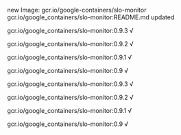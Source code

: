 new Image: gcr.io/google-containers/slo-monitor
gcr.io/google_containers/slo-monitor:README.md updated 

gcr.io/google_containers/slo-monitor:0.9.3 √

gcr.io/google_containers/slo-monitor:0.9.2 √

gcr.io/google_containers/slo-monitor:0.9.1 √

gcr.io/google_containers/slo-monitor:0.9 √

gcr.io/google_containers/slo-monitor:0.9.3 √

gcr.io/google_containers/slo-monitor:0.9.2 √

gcr.io/google_containers/slo-monitor:0.9.1 √

gcr.io/google_containers/slo-monitor:0.9 √

